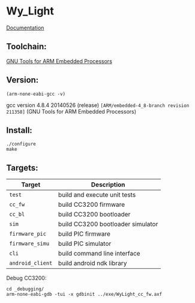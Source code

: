 Wy_Light
===========

 [Documentation](http://polybassa.github.com/WyLight/index.html)

Toolchain: 
----------
 [GNU Tools for ARM Embedded Processors](https://launchpad.net/gcc-arm-embedded/)	


Version:  
-----------
```(arm-none-eabi-gcc -v)```

gcc version 4.8.4 20140526 (release) `[ARM/embedded-4_8-branch revision 211358]` (GNU Tools for ARM Embedded Processors) 


Install:
-----------
```
./configure
make
```


Targets:
-----------
| Target	  | Description
|-----------------|--------------
| `test`          | build and execute unit tests        
| `cc_fw`         | build CC3200 firmware               
| `cc_bl`         | build CC3200 bootloader             
| `sim`           | build CC3200 bootloader simulator   
| `firmware_pic`  | build PIC firmware                  
| `firmware_simu` | build PIC simulator                 
| `cli`           | build command line interface       
| `android_client`| build android ndk library


Debug CC3200:
```
cd _debugging/
arm-none-eabi-gdb -tui -x gdbinit ../exe/WyLight_cc_fw.axf
```
